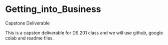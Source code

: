 # Getting_into_Business
Capstone Deliverable

This is a capston deliverable for DS 201 class and we will use github, google colab and readme files.
